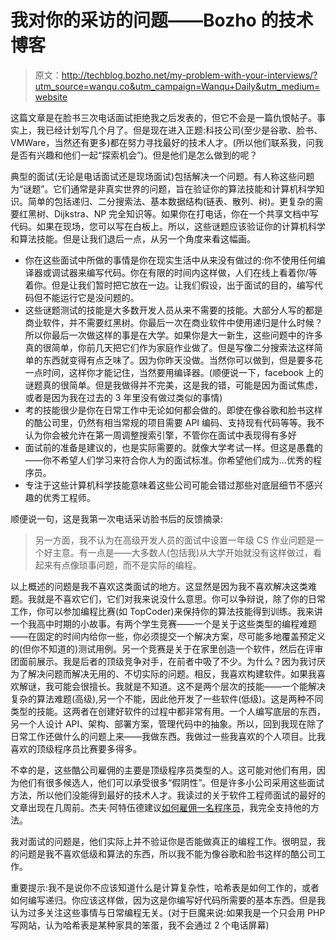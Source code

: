 # 我对你的采访的问题——Bozho 的技术博客

> 原文：<http://techblog.bozho.net/my-problem-with-your-interviews/?utm_source=wanqu.co&utm_campaign=Wanqu+Daily&utm_medium=website>

这篇文章是在脸书三次电话面试拒绝我之后发表的，但它不会是一篇仇恨帖子。事实上，我已经计划写几个月了。但是现在进入正题:科技公司(至少是谷歌、脸书、VMWare，当然还有更多)都在努力寻找最好的技术人才。(所以他们联系我，问我是否有兴趣和他们一起“探索机会”)。但是他们是怎么做到的呢？

典型的面试(无论是电话面试还是现场面试)包括解决一个问题。有人称这些问题为“谜题”。它们通常是非真实世界的问题，旨在验证你的算法技能和计算机科学知识。简单的包括递归、二分搜索法、基本数据结构(链表、散列、树)。更复杂的需要红黑树、Dijkstra、NP 完全知识等。如果你在打电话，你在一个共享文档中写代码。如果在现场，您可以写在白板上。所以，这些谜题应该验证你的计算机科学和算法技能。但是让我们退后一点，从另一个角度来看这幅画。

*   你在这些面试中所做的事情是你在现实生活中从来没有做过的:你不使用任何编译器或调试器来编写代码。你在有限的时间内这样做，人们在线上看着你/等着你。但是让我们暂时把它放在一边。让我们假设，出于面试的目的，编写代码但不能运行它是没问题的。
*   这些谜题测试的技能是大多数开发人员从来不需要的技能。大部分人写的都是商业软件，并不需要红黑树。你最后一次在商业软件中使用递归是什么时候？所以你最后一次做这样的事是在大学。如果你是大一新生，这些问题中的许多真的很简单，你前几天把它们作为家庭作业做了。但是写像二分搜索法这样简单的东西就变得有点乏味了。因为你昨天没做。当然你可以做到，但是要多花一点时间，这样你才能记住，当然要用编译器。(顺便说一下，facebook 上的谜题真的很简单。但是我做得并不完美，这是我的错，可能是因为面试焦虑，或者是因为我在过去的 3 年里没有做过类似的事情)
*   考的技能很少是你在日常工作中无论如何都会做的。即使在像谷歌和脸书这样的酷公司里，仍然有相当常规的项目需要 API 编码、支持现有代码等等。我不认为你会被允许在第一周调整搜索引擎，不管你在面试中表现得有多好
*   面试前的准备是建议的，也是实际需要的。就像大学考试一样。但这是愚蠢的——你不希望人们学习来符合你人为的面试标准。你希望他们成为…优秀的程序员。
*   专注于这些计算机科学技能意味着这些公司可能会错过那些对底层细节不感兴趣的优秀工程师。

顺便说一句，这是我第一次电话采访脸书后的反馈摘录:

> 另一方面，我不认为在高级开发人员的面试中设置一年级 CS 作业问题是一个好主意。有一点是——大多数人(包括我)从大学开始就没有这样做过，看起来有点像琐事问题，而不是实际的编程。

以上概述的问题是我不喜欢这类面试的地方。这显然是因为我不喜欢解决这类难题。我就是不喜欢它们，它们对我来说没什么意思。你可以争辩说，除了你的日常工作，你可以参加编程比赛(如 TopCoder)来保持你的算法技能得到训练。我来讲一个我高中时期的小故事。有两个学生竞赛——一个是关于这些类型的编程难题——在固定的时间内给你一些，你必须提交一个解决方案，尽可能多地覆盖预定义的(但你不知道的)测试用例。另一个竞赛是关于在家里创造一个软件，然后在评审团面前展示。我是后者的顶级竞争对手，在前者中吸了不少。为什么？因为我讨厌为了解决问题而解决无用的、不切实际的问题。相反，我喜欢构建软件。如果我喜欢解谜，我可能会很擅长。我就是不知道。这不是两个层次的技能——一个能解决复杂的算法难题(高级),另一个不能，因此他开发了一些软件(低级)。这是两种不同类型的技能。这两者在创建好软件的过程中都非常有用。一个人编写底层的东西，另一个人设计 API、架构、部署方案，管理代码中的抽象。所以，回到我现在除了日常工作还做什么的问题上来——我做东西。我做过一些我喜欢的个人项目。比我喜欢的顶级程序员比赛要多得多。

不幸的是，这些酷公司雇佣的主要是顶级程序员类型的人。这可能对他们有用，因为他们有很多候选人，他们可以承受很多“假阴性”。但是许多小公司采用这些面试方法，所以他们没能得到最好的技术人才。我读过的关于软件工程师面试的最好的文章出现在几周前。杰夫·阿特伍德建议[如何雇佣一名程序员](http://www.codinghorror.com/blog/2012/03/how-to-hire-a-programmer.html)，我完全支持他的方法。

我对面试的问题是，他们实际上并不验证你是否能做真正的编程工作。很明显，我的问题是我不喜欢低级和算法的东西，所以我不能为像谷歌和脸书这样的酷公司工作。

重要提示:我不是说你不应该知道什么是计算复杂性，哈希表是如何工作的，或者如何编写递归。你应该这样做，因为这是你编写好代码所需要的基本东西。但是我认为过多关注这些事情与日常编程无关。(对于巨魔来说:如果我是一个只会用 PHP 写网站，认为哈希表是某种家具的笨蛋，我不会通过 2 个电话屏幕)
